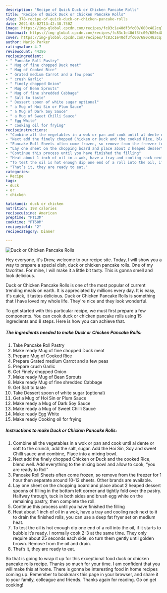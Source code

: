 ```yaml
---
description: "Recipe of Quick Duck or Chicken Pancake Rolls"
title: "Recipe of Quick Duck or Chicken Pancake Rolls"
slug: 378-recipe-of-quick-duck-or-chicken-pancake-rolls
date: 2021-08-02T13:42:38.750Z
image: https://img-global.cpcdn.com/recipes/fc83c1e40df3fc00/680x482cq70/duck-or-chicken-pancake-rolls-recipe-main-photo.jpg
thumbnail: https://img-global.cpcdn.com/recipes/fc83c1e40df3fc00/680x482cq70/duck-or-chicken-pancake-rolls-recipe-main-photo.jpg
cover: https://img-global.cpcdn.com/recipes/fc83c1e40df3fc00/680x482cq70/duck-or-chicken-pancake-rolls-recipe-main-photo.jpg
author: Mario Parker
ratingvalue: 4.7
reviewcount: 44386
recipeingredient:
- " Pancake Roll Pastry"
- " Mug of fine chopped Duck meat"
- " Mug of Cooked Rice"
- " Grated medium Carrot and a few peas"
- " crush Garlic"
- " Finely chopped Onion"
- " Mug of Bean Sprouts"
- " Mug of fine shredded Cabbage"
- " Salt to taste"
- " Dessert spoon of white sugar optional"
- " a Mug of Hoi Sin or Plum Sauce"
- " a Mug of Dark Soy Sauce"
- " a Mug of Sweet Chilli Sauce"
- " Egg White"
- " Cooking oil for frying"
recipeinstructions:
- "Combine all the vegetables in a wok or pan and cook until al dente or soft to the crunch, add the salt, sugar. Add the Hoi Sin, Soy and sweet Chilli sauce and combine, Place into a mixing bowl."
- "Next add the finely chopped Chicken or Duck and the cooked Rice, blend well. Add everything to the mixing bowl and allow to cook, “you are ready to Roll”"
- "Pancake Roll Sheets often come frozen, so remove from the freezer for 1 hour then separate around 10-12 sheets. Other brands are available."
- "Lay one sheet on the chopping board and place about 2 heaped dessert spoons of filling in the bottom left corner and tightly fold over the pastry. Halfway through, tuck in both sides and brush egg white on the remaining pastry, then complete the roll."
- "Continue this process until you have finished the filling"
- "Heat about 1 inch of oil in a wok, have a tray and cooling rack next to it to drain the finished rolls, you can use a deep fat fryer set on medium heat."
- "To test the oil is hot enough dip one end of a roll into the oil, if it starts to bubble it’s ready. I normally cook 2-3 at the same time. They only require about 25 seconds each side, so turn them gently until golden brown. Remove from the oil and drain."
- "That’s it, they are ready to eat."
categories:
- Recipe
tags:
- duck
- or
- chicken

katakunci: duck or chicken 
nutrition: 198 calories
recipecuisine: American
preptime: "PT13M"
cooktime: "PT60M"
recipeyield: "2"
recipecategory: Dinner

---
```



![Duck or Chicken Pancake Rolls](https://img-global.cpcdn.com/recipes/fc83c1e40df3fc00/680x482cq70/duck-or-chicken-pancake-rolls-recipe-main-photo.jpg)

Hey everyone, it's Drew, welcome to our recipe site. Today, I will show you a way to prepare a special dish, duck or chicken pancake rolls. One of my favorites. For mine, I will make it a little bit tasty. This is gonna smell and look delicious.



Duck or Chicken Pancake Rolls is one of the most popular of current trending meals on earth. It is appreciated by millions every day. It is easy, it's quick, it tastes delicious. Duck or Chicken Pancake Rolls is something that I have loved my whole life. They're nice and they look wonderful.


To get started with this particular recipe, we must first prepare a few components. You can cook duck or chicken pancake rolls using 15 ingredients and 8 steps. Here is how you can achieve that.

<!--inarticleads1-->

##### The ingredients needed to make Duck or Chicken Pancake Rolls:

1. Take  Pancake Roll Pastry
1. Make ready  Mug of fine chopped Duck meat
1. Prepare  Mug of Cooked Rice
1. Prepare  Grated medium Carrot and a few peas
1. Prepare  crush Garlic
1. Get  Finely chopped Onion
1. Make ready  Mug of Bean Sprouts
1. Make ready  Mug of fine shredded Cabbage
1. Get  Salt to taste
1. Take  Dessert spoon of white sugar (optional)
1. Get  a Mug of Hoi Sin or Plum Sauce
1. Make ready  a Mug of Dark Soy Sauce
1. Make ready  a Mug of Sweet Chilli Sauce
1. Make ready  Egg White
1. Make ready  Cooking oil for frying




<!--inarticleads2-->

##### Instructions to make Duck or Chicken Pancake Rolls:

1. Combine all the vegetables in a wok or pan and cook until al dente or soft to the crunch, add the salt, sugar. Add the Hoi Sin, Soy and sweet Chilli sauce and combine, Place into a mixing bowl.
1. Next add the finely chopped Chicken or Duck and the cooked Rice, blend well. Add everything to the mixing bowl and allow to cook, “you are ready to Roll”
1. Pancake Roll Sheets often come frozen, so remove from the freezer for 1 hour then separate around 10-12 sheets. Other brands are available.
1. Lay one sheet on the chopping board and place about 2 heaped dessert spoons of filling in the bottom left corner and tightly fold over the pastry. Halfway through, tuck in both sides and brush egg white on the remaining pastry, then complete the roll.
1. Continue this process until you have finished the filling
1. Heat about 1 inch of oil in a wok, have a tray and cooling rack next to it to drain the finished rolls, you can use a deep fat fryer set on medium heat.
1. To test the oil is hot enough dip one end of a roll into the oil, if it starts to bubble it’s ready. I normally cook 2-3 at the same time. They only require about 25 seconds each side, so turn them gently until golden brown. Remove from the oil and drain.
1. That’s it, they are ready to eat.




So that is going to wrap it up for this exceptional food duck or chicken pancake rolls recipe. Thanks so much for your time. I am confident that you will make this at home. There is gonna be interesting food in home recipes coming up. Remember to bookmark this page in your browser, and share it to your family, colleague and friends. Thanks again for reading. Go on get cooking!
